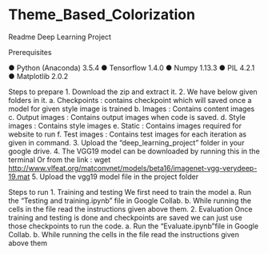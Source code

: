 # Theme_Based_Colorization
Readme
Deep Learning Project

Prerequisites

● Python (Anaconda) 3.5.4
● Tensorflow 1.4.0
● Numpy 1.13.3
● PIL 4.2.1
● Matplotlib 2.0.2

Steps to prepare
    1. Download the zip and extract it.
    2. We have below given folders in it.
    a. Checkpoints : contains checkpoint which will saved once a model for given style
    image is trained
    b. Images : Contains content images
    c. Output images : Contains output images when code is saved.
    d. Style images : Contains style images
    e. Static : Contains images required for website to run
    f. Test images : Contains test images for each iteration as given in command.
    3. Upload the “deep_learning_project” folder in your google drive.
    4. The VGG19 model can be downloaded by running this in the terminal Or from the link :
    wget http://www.vlfeat.org/matconvnet/models/beta16/imagenet-vgg-verydeep-19.mat
    5. Upload the vgg19 model file in the project folder
    
Steps to run
    1. Training and testing
    We first need to train the model
    a. Run the “Testing and training.ipynb” file in Google Collab.
    b. While running the cells in the file read the instructions given above them.
    2. Evaluation
    Once training and testing is done and checkpoints are saved we can just use those
    checkpoints to run the code.
    a. Run the “Evaluate.ipynb”file in Google Collab.
    b. While running the cells in the file read the instructions given above them

